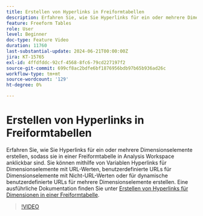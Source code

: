 ```yaml
---
title: Erstellen von Hyperlinks in Freiformtabellen
description: Erfahren Sie, wie Sie Hyperlinks für ein oder mehrere Dimensionselemente erstellen, sodass sie in einer Freiformtabelle in Analysis Workspace anklickbar sind. Sie können mithilfe von Variablen Hyperlinks für Dimensionselemente mit URL-Werten, benutzerdefinierte URLs für Dimensionselemente mit Nicht-URL-Werten oder für dynamische benutzerdefinierte URLs für mehrere Dimensionselemente erstellen.
feature: Freeform Tables
role: User
level: Beginner
doc-type: Feature Video
duration: 11760
last-substantial-update: 2024-06-21T00:00:00Z
jira: KT-15765
exl-id: 4ffdfddc-92cf-4568-8fc6-79cd227197f2
source-git-commit: 699cf8ac2bdfe6bf1876956bdb97b65b936ad26c
workflow-type: tm+mt
source-wordcount: '129'
ht-degree: 0%

---
```


# Erstellen von Hyperlinks in Freiformtabellen

Erfahren Sie, wie Sie Hyperlinks für ein oder mehrere Dimensionselemente erstellen, sodass sie in einer Freiformtabelle in Analysis Workspace anklickbar sind. Sie können mithilfe von Variablen Hyperlinks für Dimensionselemente mit URL-Werten, benutzerdefinierte URLs für Dimensionselemente mit Nicht-URL-Werten oder für dynamische benutzerdefinierte URLs für mehrere Dimensionselemente erstellen. Eine ausführliche Dokumentation finden Sie unter [Erstellen von Hyperlinks für Dimensionen in einer Freiformtabelle](https://experienceleague.adobe.com/en/docs/analytics/analyze/analysis-workspace/visualizations/freeform-table/freeform-table-hyperlinks).

>[!VIDEO](https://video.tv.adobe.com/v/3430411/?learn=on)
